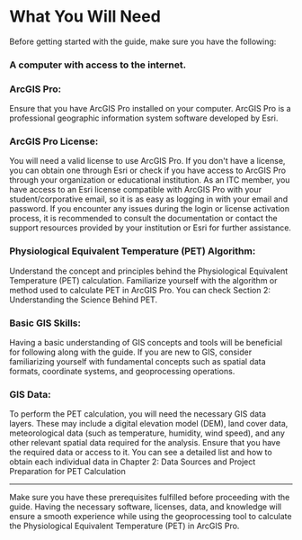 # What You Will Need

Before getting started with the guide, make sure you have the following:

### A computer with access to the internet.

### ArcGIS Pro: 

Ensure that you have ArcGIS Pro installed on your computer. ArcGIS Pro is a professional geographic information system software developed by Esri.

### ArcGIS Pro License: 

You will need a valid license to use ArcGIS Pro. If you don't have a license, you can obtain one through Esri or check if you have access to ArcGIS Pro through your organization or educational institution.  As an ITC member, you have access to an Esri license compatible with ArcGIS Pro with your student/corporative email, so it is as easy as logging in with your email and password. If you encounter any issues during the login or license activation process, it is recommended to consult the documentation or contact the support resources provided by your institution or Esri for further assistance.

### Physiological Equivalent Temperature (PET) Algorithm: 

Understand the concept and principles behind the Physiological Equivalent Temperature (PET) calculation. Familiarize yourself with the algorithm or method used to calculate PET in ArcGIS Pro. You can check Section 2: Understanding the Science Behind PET.

### Basic GIS Skills: 
Having a basic understanding of GIS concepts and tools will be beneficial for following along with the guide. If you are new to GIS, consider familiarizing yourself with fundamental concepts such as spatial data formats, coordinate systems, and geoprocessing operations.

###	GIS Data: 
To perform the PET calculation, you will need the necessary GIS data layers. These may include a digital elevation model (DEM), land cover data, meteorological data (such as temperature, humidity, wind speed), and any other relevant spatial data required for the analysis. Ensure that you have the required data or access to it. You can see a detailed list and how to obtain each individual data in Chapter 2: Data Sources and Project Preparation for PET Calculation

---
Make sure you have these prerequisites fulfilled before proceeding with the guide. Having the necessary software, licenses, data, and knowledge will ensure a smooth experience while using the geoprocessing tool to calculate the Physiological Equivalent Temperature (PET) in ArcGIS Pro.
